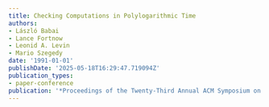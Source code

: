 ```yaml
---
title: Checking Computations in Polylogarithmic Time
authors:
- László Babai
- Lance Fortnow
- Leonid A. Levin
- Mario Szegedy
date: '1991-01-01'
publishDate: '2025-05-18T16:29:47.719094Z'
publication_types:
- paper-conference
publication: '*Proceedings of the Twenty-Third Annual ACM Symposium on Theory of Computing*'
---
```

